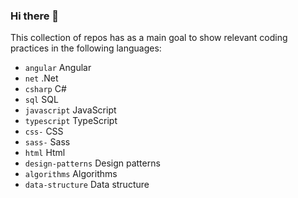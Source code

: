 ### Hi there 🦥

This collection of repos has as a main goal to show relevant coding practices in the following languages:

- `angular` Angular
- `net` .Net
- `csharp` C#
- `sql` SQL
- `javascript` JavaScript
- `typescript` TypeScript
- `css-` CSS
- `sass-` Sass
- `html` Html
- `design-patterns` Design patterns
- `algorithms` Algorithms
- `data-structure` Data structure

<!--
**falarcon-ca/falarcon-ca** is a ✨ _special_ ✨ repository because its `README.md` (this file) appears on your GitHub profile.

Here are some ideas to get you started:

- 🔭 I’m currently working on ...
- 🌱 I’m currently learning ...
- 👯 I’m looking to collaborate on ...
- 🤔 I’m looking for help with ...
- 💬 Ask me about ...
- 📫 How to reach me: ...
- 😄 Pronouns: ...
- ⚡ Fun fact: ...
-->
